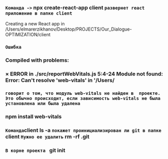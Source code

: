 ### `Команда ->` npx create-react-app client `развернет react приложение в папке client`

Creating a new React app in /Users/elmarerzikhanov/Desktop/PROJECTS/Our_Dialogue-OPTIMIZATION/client

### `Ошибка`

### Compiled with problems:

### × ERROR in ./src/reportWebVitals.js 5:4-24 Module not found: Error: Can't resolve 'web-vitals' in '/Users/

### `говорит о том, что модуль web-vitals не найден в  проекте. Это обычно происходит, если зависимость web-vitals не была установлена или была удалена`

### npm install web-vitals

### `Команда`client ls -a `покажет проинициализирован ли git в папке` client `Нужно ее удалить` rm -rf .git

### `В корне проекта ` git init
